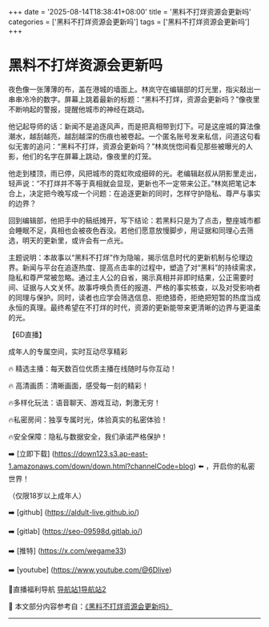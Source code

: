 +++
date = '2025-08-14T18:38:41+08:00'
title = '黑料不打烊资源会更新吗'
categories = ['黑料不打烊资源会更新吗']
tags = ['黑料不打烊资源会更新吗']
+++

# 黑料不打烊资源会更新吗

夜色像一张薄薄的布，盖在港城的墙面上。林岚守在编辑部的灯光里，指尖敲出一串串冷冷的数字。屏幕上跳着最新的标题：“黑料不打烊，资源会更新吗？”像夜里不断响起的警报，提醒他城市的神经在跳动。

他记起导师的话：新闻不是追逐风声，而是把真相带到灯下。可是这座城的算法像潮水，越刮越亮，越刮越深的伤痕也被卷起。一个匿名账号发来私信，问道这句看似无害的追问：“黑料不打烊，资源会更新吗？”林岚恍惚间看见那些被曝光的人影，他们的名字在屏幕上跳动，像夜里的灯笼。

他走到楼顶，雨已停，风把城市的霓虹吹成细碎的光。老编辑赵叔从阴影里走出，轻声说：“不打烊并不等于真相就会显现，更新也不一定带来公正。”林岚把笔记本合上，决定把今晚写成一个问题：在追逐更新的同时，怎样守护隐私、尊严与事实的边界？

回到编辑部，他把手中的稿纸摊开，写下结论：若黑料只是为了点击，整座城市都会睡眠不足，真相也会被夜色吞没。若他们愿意放慢脚步，用证据和同理心去筛选，明天的更新里，或许会有一点光。

主题说明：本故事以“黑料不打烊”作为隐喻，揭示信息时代的更新机制与伦理边界。新闻与平台在追逐热度、提高点击率的过程中，塑造了对“黑料”的持续需求，隐私和尊严常被忽略。通过主人公的自省，揭示真相并非即时结果，公正需要时间、证据与人文关怀。故事呼唤负责任的报道、严格的事实核查，以及对受影响者的同理与保护。同时，读者也应学会筛选信息、拒绝猎奇，拒绝把短暂的热度当成永恒的真理。最终希望在不打烊的时代，资源的更新能带来更清晰的边界与更温柔的光。

【6D直播】

 成年人的专属空间，实时互动尽享精彩

🔥 精选主播：每天数百位优质主播在线随时与你互动！

🔥 高清画质：清晰画面，感受每一刻的精彩！

🔥多样化玩法：语音聊天、游戏互动，刺激无穷！

🔥私密房间：独享专属时光，体验真实的私密体验！

🔥安全保障：隐私与数据安全，我们承诺严格保护！

➡️ [立即下载] (https://down123.s3.ap-east-1.amazonaws.com/down/down.html?channelCode=blog) ⬅️ ，开启你的私密世界！

 （仅限18岁以上成年人）

➡️ [github] (https://aldult-live.github.io/)

➡️ [gitlab] (https://seo-09598d.gitlab.io/)

➡️ [推特] (https://x.com/wegame33)

➡️ [youtube] (https://www.youtube.com/@6Dlive)

🔞直播福利导航   [导航站1](https://webstack-86085a.gitlab.io/)[导航站2](https://onlygit123-2.github.io/)


📘 本文部分内容参考自：[《黑料不打烊资源会更新吗》](https://webstack-hugo-5.pages.dev/)

---
